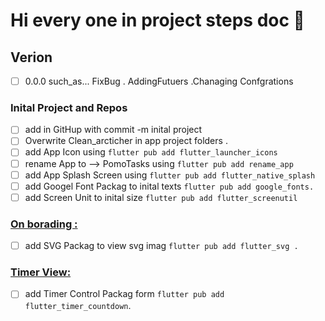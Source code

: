 # Hi every one in project steps doc 📄

## Verion

* [ ] 0.0.0 such_as...  FixBug . AddingFutuers .Chanaging Confgrations

### Inital Project and Repos

* [ ] add in GitHup with commit -m  inital project
* [ ] Overwrite Clean_arcticher in app project folders .
* [ ] add App  Icon using `flutter pub add flutter_launcher_icons`
* [ ] rename App to --> PomoTasks  using  `flutter pub add rename_app`
* [ ] add App Splash Screen using  `flutter pub add flutter_native_splash`
* [ ] add Googel Font Packag to inital texts  `flutter pub add google_fonts.`
* [ ] add Screen Unit to inital size `flutter pub add flutter_screenutil`

### [On borading :](ui_preview/onboarding.png)

* [ ] add SVG Packag to  view svg imag `flutter pub add flutter_svg .`

### [Timer View:](ui_preview/timer.png)

* [ ] add Timer Control Packag form `flutter pub add flutter_timer_countdown`.
